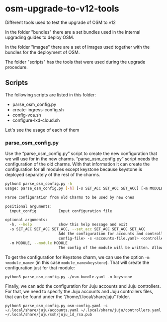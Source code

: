 # osm-upgrade-to-v12-tools
Different tools used to test the upgrade of OSM to v12

In the folder "bundles" there are a set bundles used in the internal upgrading guides to deploy OSM.

In the folder "images" there are a set of images used together with the bundles for the deployment of OSM.

The folder "scripts" has the tools that were used  during the upgrade procedure.

## Scripts

The following scripts are listed in this folder:

* parse_osm_config.py
* create-ingress-config.sh
* config-vca.sh
* configure-lxd-cloud.sh

Let's see the usage of each of them

### parse_osm_config.py

Use the “parse_osm_config.py” script to create the new configuration that we will use for in the new charms. “parse_osm_config.py” script needs the configuration of the old charms. With that information it can create the configuration for all modules except keystone because keystone is deployed separately of the rest of the charms.


```bash
python3 parse_osm_config.py -h
usage: parse_osm_config.py [-h] [-s SET_ACC SET_ACC SET_ACC] [-m MODULE] input_config

Parse configuration from old Charms to be used by new ones

positional arguments:
  input_config          Input configuration file

optional arguments:
  -h, --help            show this help message and exit
  -s SET_ACC SET_ACC SET_ACC, --set_acc SET_ACC SET_ACC SET_ACC
                        Add the configuration for accounts and controllers. The way to call the script will be: python3 parse_osm_config.py <output-
                        config-file> -s <accounts-file.yaml> <controllers-file.yaml> <juju-public-key> (default: None)
  -m MODULE, --module MODULE
                        The config of the module will be written. Allowed module names are: nbi lcm mon pol ro ng-ui keystone and vca (default: None)
```

To get the configuration for Keystone charm, we can use the option `-m <module_name>` (in this case `module_name=keystone`). That will create the configuration just for that module:

```
python3 parse_osm_config.py ./osm-bundle.yaml -m keystone
```

Finally, we can add the configuration for Juju accounts and Juju controllers. For that, we need to specify the Juju accounts and Juju controllers files, that can be found under the “/home/<user>/.local/share/juju” folder.

```
python3 parse_osm_config.py osm-config.yaml -s ~/.local/share/juju/accounts.yaml ~/.local/share/juju/controllers.yaml ~/.local/share/juju/ssh/juju_id_rsa.pub
```
